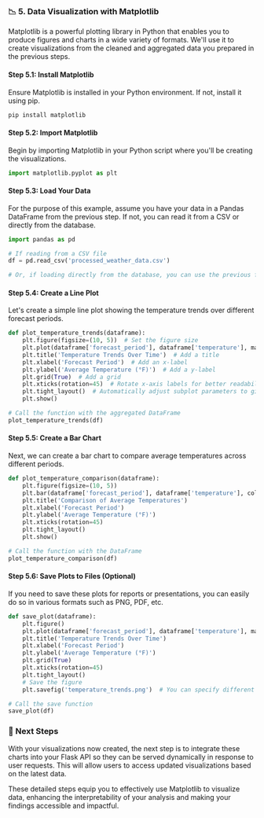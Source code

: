 ### 📉 5. Data Visualization with Matplotlib

Matplotlib is a powerful plotting library in Python that enables you to produce figures and charts in a wide variety of formats. We'll use it to create visualizations from the cleaned and aggregated data you prepared in the previous steps.

#### Step 5.1: Install Matplotlib

Ensure Matplotlib is installed in your Python environment. If not, install it using pip.

```bash
pip install matplotlib
```

#### Step 5.2: Import Matplotlib

Begin by importing Matplotlib in your Python script where you'll be creating the visualizations.

```python
import matplotlib.pyplot as plt
```

#### Step 5.3: Load Your Data

For the purpose of this example, assume you have your data in a Pandas DataFrame from the previous step. If not, you can read it from a CSV or directly from the database.

```python
import pandas as pd

# If reading from a CSV file
df = pd.read_csv('processed_weather_data.csv')

# Or, if loading directly from the database, you can use the previous function to load data to DataFrame
```

#### Step 5.4: Create a Line Plot

Let's create a simple line plot showing the temperature trends over different forecast periods.

```python
def plot_temperature_trends(dataframe):
    plt.figure(figsize=(10, 5))  # Set the figure size
    plt.plot(dataframe['forecast_period'], dataframe['temperature'], marker='o')  # Plot a line chart
    plt.title('Temperature Trends Over Time')  # Add a title
    plt.xlabel('Forecast Period')  # Add an x-label
    plt.ylabel('Average Temperature (°F)')  # Add a y-label
    plt.grid(True)  # Add a grid
    plt.xticks(rotation=45)  # Rotate x-axis labels for better readability
    plt.tight_layout()  # Automatically adjust subplot parameters to give specified padding
    plt.show()

# Call the function with the aggregated DataFrame
plot_temperature_trends(df)
```

#### Step 5.5: Create a Bar Chart

Next, we can create a bar chart to compare average temperatures across different periods.

```python
def plot_temperature_comparison(dataframe):
    plt.figure(figsize=(10, 5))
    plt.bar(dataframe['forecast_period'], dataframe['temperature'], color='blue')
    plt.title('Comparison of Average Temperatures')
    plt.xlabel('Forecast Period')
    plt.ylabel('Average Temperature (°F)')
    plt.xticks(rotation=45)
    plt.tight_layout()
    plt.show()

# Call the function with the DataFrame
plot_temperature_comparison(df)
```

#### Step 5.6: Save Plots to Files (Optional)

If you need to save these plots for reports or presentations, you can easily do so in various formats such as PNG, PDF, etc.

```python
def save_plot(dataframe):
    plt.figure()
    plt.plot(dataframe['forecast_period'], dataframe['temperature'], marker='o')
    plt.title('Temperature Trends Over Time')
    plt.xlabel('Forecast Period')
    plt.ylabel('Average Temperature (°F)')
    plt.grid(True)
    plt.xticks(rotation=45)
    plt.tight_layout()
    # Save the figure
    plt.savefig('temperature_trends.png')  # You can specify different formats like PDF, SVG, etc.

# Call the save function
save_plot(df)
```

### 🚀 Next Steps

With your visualizations now created, the next step is to integrate these charts into your Flask API so they can be served dynamically in response to user requests. This will allow users to access updated visualizations based on the latest data.

These detailed steps equip you to effectively use Matplotlib to visualize data, enhancing the interpretability of your analysis and making your findings accessible and impactful.

